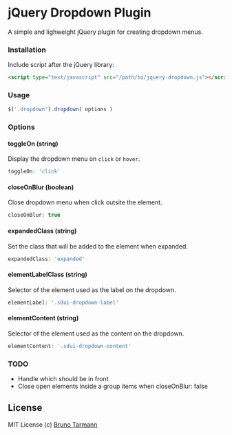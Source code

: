 # jQuery Dropdown Plugin

A simple and lighweight jQuery plugin for creating dropdown menus.

### Installation

Include script after the jQuery library:

```html
<script type="text/javascript" src="/path/to/jquery-dropdown.js"></script>
```

### Usage

```js
$('.dropdown').dropdown( options )
```

### Options

#### toggleOn (string)

Display the dropdown menu on `click` or `hover`.

```js
toggleOn: 'click'
```

#### closeOnBlur (boolean)

Close dropdown menu when click outsite the element.

```js
closeOnBlur: true
```

#### expandedClass (string)

Set the class that will be added to the element when expanded.

```js
expandedClass: 'expanded'
```

#### elementLabelClass (string)

Selector of the element used as the label on the dropdown.

```js
elementLabel: '.sdui-dropdown-label'
```

#### elementContent (string)

Selector of the element used as the content on the dropdown.

```js
elementContent: '.sdui-dropdown-content'
```

### TODO

* Handle which should be in front 
* Close open elements inside a group items when closeOnBlur: false

## License

MIT License
(c) [Bruno Tarmann](http://tarmann.com.br)